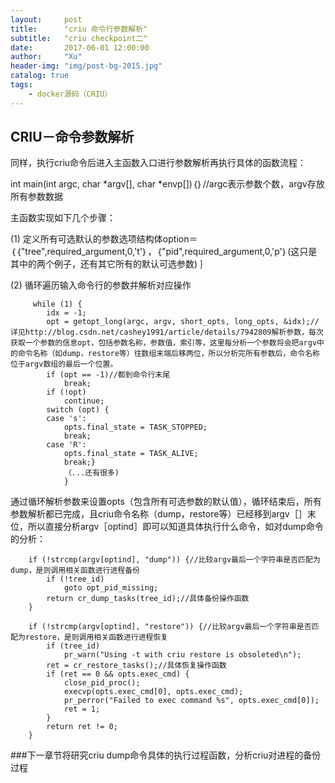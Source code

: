 ```yaml
---
layout:     post
title:      "criu 命令行参数解析"
subtitle:   "criu checkpoint二"
date:       2017-06-01 12:00:00
author:     "Xu"
header-img: "img/post-bg-2015.jpg"
catalog: true
tags:
    - docker源码（CRIU）
---
```

## CRIU－命令参数解析

同样，执行criu命令后进入主函数入口进行参数解析再执行具体的函数流程：

int main(int argc, char *argv[], char *envp[])｛｝//argc表示参数个数，argv存放所有参数数据

主函数实现如下几个步骤：

(1) 定义所有可选默认的参数选项结构体option＝｛｛"tree",required_argument,0,'t'｝，｛"pid",required_argument,0,'p'｝(这只是其中的两个例子，还有其它所有的默认可选参数)
  ｝

(2) 循环遍历输入命令行的参数并解析对应操作


```
     while (1) {
		idx = -1;
		opt = getopt_long(argc, argv, short_opts, long_opts, &idx);//详见http://blog.csdn.net/cashey1991/article/details/7942809解析参数，每次获取一个参数的信息opt，包括参数名称，参数值，索引等，这里每分析一个参数将会把argv中的命令名称（如dump，restore等）往数组末端后移两位，所以分析完所有参数后，命令名称位于argv数组的最后一个位置。
		if (opt == -1)//都到命令行末尾
			break;
		if (!opt)
			continue;
		switch (opt) {
		case 's':
			opts.final_state = TASK_STOPPED;
			break;
		case 'R':
			opts.final_state = TASK_ALIVE;
			break;}
			（...还有很多)
			}
```

通过循环解析参数来设置opts（包含所有可选参数的默认值），循环结束后，所有参数解析都已完成，且criu命令名称（dump，restore等）已经移到argv［］末位，所以直接分析argv［optind］即可以知道具体执行什么命令，如对dump命令的分析：

```
    if (!strcmp(argv[optind], "dump")) {//比较argv最后一个字符串是否匹配为dump，是则调用相关函数进行进程备份
		if (!tree_id)
			goto opt_pid_missing;
		return cr_dump_tasks(tree_id);//具体备份操作函数
	}
	
	if (!strcmp(argv[optind], "restore")) {//比较argv最后一个字符串是否匹配为restore，是则调用相关函数进行进程恢复
		if (tree_id)
			pr_warn("Using -t with criu restore is obsoleted\n");
		ret = cr_restore_tasks();//具体恢复操作函数
		if (ret == 0 && opts.exec_cmd) {
			close_pid_proc();
			execvp(opts.exec_cmd[0], opts.exec_cmd);
			pr_perror("Failed to exec command %s", opts.exec_cmd[0]);
			ret = 1;
		}
		return ret != 0;
	}
```

###下一章节将研究criu dump命令具体的执行过程函数，分析criu对进程的备份过程
